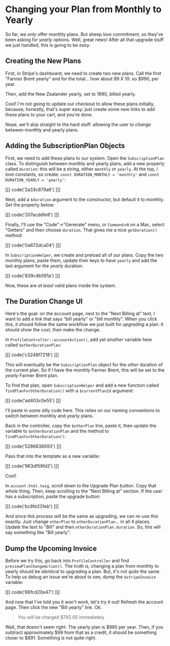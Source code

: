 # Changing your Plan from Monthly to Yearly

So far, we *only* offer monthly plans. But sheep *love* commitment, so they've been
asking for *yearly* options. Well, great news! After all that upgrade stuff we
just handled, this is going to be *easy*.

## Creating the New Plans

First, in Stripe's dashboard, we need to create two new plans. Call the first
"Farmer Brent yearly" and for the total... how about 99 X 10: so $990, per year.

Then, add the New Zealander yearly, set to 1990, billed yearly.

Cool! I'm not going to update our checkout to allow these plans initially, because,
honestly, that's super easy: just create some new links to add these plans to your
cart, and you're done.

Nope, we'll skip straight to the hard stuff: allowing the user to *change* between
monthly and yearly plans.

## Adding the SubscriptionPlan Objects

First, we need to add these plans to our system. Open the `SubscriptionPlan` class.
To distinguish between monthly and yearly plans, add a new property called `duration`:
this will be a string, either `monthly` or `yearly`. At the top, I love constants,
so create: `const DURATION_MONTHLY = 'monthly'` and `const DURATION_YEARLY = 'yearly'`:

[[[ code('2a33c879a6') ]]]

Next, add a `$duration` argument to the constructor, but default it to monthly.
Set the property below:

[[[ code('207acddfe8') ]]]

Finally, I'll use the "Code"->"Generate" menu, or `Command`+`N` on a Mac, select "Getters"
and then choose `duration`. That gives me a nice `getDuration()` method:

[[[ code('0a672dca04') ]]]

In `SubscriptionHelper`, we create and preload all of our plans. Copy the two monthly
plans, paste them, update their keys to have `yearly` and add the last argument for
the *yearly* duration:

[[[ code('839c4b591a') ]]]

Now, these are *at least* valid plans inside the system.

## The Duration Change UI

Here's the goal: on the account page, next to the "Next Billing at" text, I want
to add a link that says "bill yearly" or "bill monthly". When you click
this, it should follow the same workflow we just built for *upgrading* a plan:
it should show the cost, then make the change.

In `ProfileController::accountAction()`, add yet *another* variable here called
`$otherDurationPlan`:

[[[ code('c3248f7218') ]]]

This will eventually be the `SubscriptionPlan` object for the *other* duration
of the current plan. So if I have the *monthly* Farmer Brent, this will be set
to the *yearly* Farmer Brent plan.

To find that plan, open `SubscriptionHelper` and add a new function called
`findPlanForOtherDuration()` with a `$currentPlanId` argument:

[[[ code('ad403c0e55') ]]]

I'll paste in some silly code here. This relies on our naming conventions to switch
between monthly and yearly plans.

Back in the controller, copy the `$otherPlan` line, paste it, then update the variable
to `$otherDurationPlan` and the method to `findPlanForOtherDuration()`:

[[[ code('5286836093') ]]]

Pass that into the template as a new variable:

[[[ code('963df59fd2') ]]]

Cool!

In `account.html.twig`, scroll down to the Upgrade Plan button. Copy that *whole*
thing. Then, keep scrolling to the "Next Billing at" section. If the user has a
subscription, paste the upgrade button:

[[[ code('bc8fe231eb') ]]]

And since *this* process will be the same as upgrading, we can re-use this exactly.
Just change `otherPlan` to `otherDurationPlan`... in all 4 places. Update the text
to "Bill" and then `otherDurationPlan.duration`. So, this will say something like
"Bill yearly".

## Dump the Upcoming Invoice

Before we try this, go back into `ProfileController` and find `previewPlanChangeAction()`.
The truth is, changing a plan from monthly to yearly should be *identical* to upgrading
a plan. But, it's not *quite* the same. To help us debug an issue we're about to
see, dump the `$stripeInvoice` variable:

[[[ code('66fcd20e47') ]]]

And now that I've told you it won't work, let's try it out! Refresh the account
page. Then click the new "Bill yearly" link. Ok:

> You will be charged $792.05 immediately

Wait, that doesn't seem right. The yearly plan is $990 per year. Then, if you subtract
approximately $99 from that as a credit, it should be something closer to $891.
Something is not quite right.
